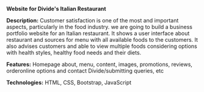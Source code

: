 **Website for Divide's Italian Restaurant**


**Description:**
Customer satisfaction is one of the most and important aspects, particularly in the food industry. we are going to build a business portfolio website for an Italian restaurant. It shows a user interface about restaurant and sources for menu with all available foods to the customers. It also advises customers and able to view multiple foods considering options with health styles, healthy food needs and their diets.


**Features:**
Homepage about, menu, content, images, promotions, reviews, orderonline options and contact Divide/submitting queries, etc


**Technologies:**
HTML,
CSS,
Bootstrap,
JavaScript
